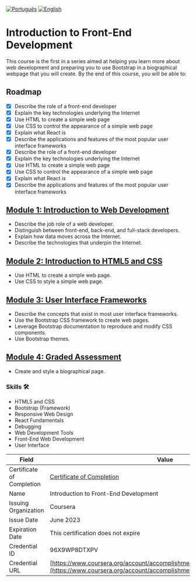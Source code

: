 [![Português](https://img.shields.io/badge/Idioma-Portugu%C3%AAs-green)](README.pt.md)
[![English](https://img.shields.io/badge/Language-English-green)](README.md)

# Introduction to Front-End Development

This course is the first in a series aimed at helping you learn more about web development and preparing you to use Bootstrap in a biographical webpage that you will create. By the end of this course, you will be able to:

## Roadmap

- [x] Describe the role of a front-end developer
- [x] Explain the key technologies underlying the Internet
- [x] Use HTML to create a simple web page
- [x] Use CSS to control the appearance of a simple web page
- [x] Explain what React is
- [x] Describe the applications and features of the most popular user interface frameworks
- [x] Describe the role of a front-end developer
- [x] Explain the key technologies underlying the Internet
- [x] Use HTML to create a simple web page
- [x] Use CSS to control the appearance of a simple web page
- [x] Explain what React is
- [x] Describe the applications and features of the most popular user interface frameworks

## [Module 1: Introduction to Web Development](https://github.com/Amanda-ribeiiro/Introduction-to-Front-End-Development/tree/main/Week-One)

- Describe the job role of a web developer.
- Distinguish between front-end, back-end, and full-stack developers.
- Explain how data moves across the Internet.
- Describe the technologies that underpin the Internet.

## [Module 2: Introduction to HTML5 and CSS](https://github.com/Amanda-ribeiiro/Introduction-to-Front-End-Development/tree/main/Week-Two)

- Use HTML to create a simple web page.
- Use CSS to style a simple web page.

## [Module 3: User Interface Frameworks](https://github.com/Amanda-ribeiiro/Introduction-to-Front-End-Development/tree/main/Week-Three)

- Describe the concepts that exist in most user interface frameworks.
- Use the Bootstrap CSS framework to create web pages.
- Leverage Bootstrap documentation to reproduce and modify CSS components.
- Use Bootstrap themes.

## [Module 4: Graded Assessment](https://github.com/Amanda-ribeiiro/Introduction-to-Front-End-Development/tree/main/Week%20-Four)

- Create and style a biographical page.

### Skills 🛠

- HTML5 and CSS
- Bootstrap (Framework)
- Responsive Web Design
- React Fundamentals
- Debugging
- Web Development Tools
- Front-End Web Development
- User Interface

| Field                   | Value                                                  |
|-------------------------|--------------------------------------------------------|
| Certificate of Completion | [Certificate of Completion](https://github.com/Amanda-ribeiiro/Introduction-to-Front-End-Development/blob/main/Certificate%20Introduction%20to%20Front-End%20Developer.pdf) |
| Name                    | Introduction to Front-End Development                 |
| Issuing Organization    | Coursera                                               |
| Issue Date              | June 2023                                              |
| Expiration Date         | This certification does not expire                     |
| Credential ID           | 96X9WP8DTXPV                                           |
| Credential URL          | [https://www.coursera.org/account/accomplishments/certificate/96X9WP8DTXPV](https://www.coursera.org/account/accomplishments/certificate/96X9WP8DTXPV) |

